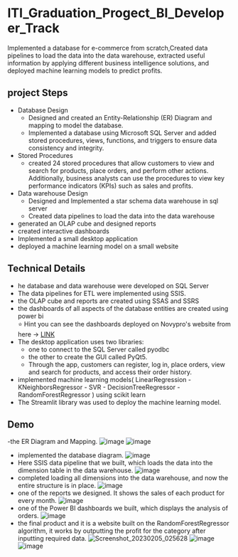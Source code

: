 # ITI_Graduation_Progect_BI_Developer_Track
Implemented a database for e-commerce from scratch,Created data pipelines to load the data
into the data warehouse, extracted useful information by applying different business intelligence solutions, and deployed machine learning models to predict profits.
## project Steps
- Database Design
  - Designed and created an Entity-Relationship (ER) Diagram and mapping to model the database. 
  - Implemented a database using Microsoft SQL Server and added stored procedures, views, functions, and triggers to ensure data consistency and integrity.
- Stored Procedures
  - created 24 stored procedures that allow customers to view and search for products, place orders, and perform other actions. Additionally, business analysts can use     the procedures to view key performance indicators (KPIs) such as sales and profits.
- Data warehouse Design
  - Designed and Implemented a star schema data warehouse in sql server
  - Created data pipelines to load the data into the data warehouse 
- generated an OLAP cube and designed reports
- created interactive dashboards
- Implemented a small desktop application
- deployed a machine learning model on a small website 
## Technical Details
- he database and data warehouse were developed on SQL Server 
- The data pipelines for ETL were implemented using SSIS. 
- the OLAP cube and reports are created using SSAS and SSRS 
- the dashboards of all aspects of the database entities are created using power bi  
    ⭐ Hint you can see the dashboards deployed on Novypro's website from here -> [LINK](https://www.novypro.com/profile_projects/mohamed-rabea-rizq)
- The desktop application uses two libraries: 
  - one to connect to the SQL Server called pyodbc 
  - the other to create the GUI called PyQt5.
  - Through the app, customers can register, log in, place orders, view and search for products, and access their order history.
- implemented machine learning models( LinearRegression - KNeighborsRegressor - SVR - DecisionTreeRegressor - RandomForestRegressor ) using scikit learn
- The Streamlit library was used to deploy the machine learning model.
## Demo
-the ER Diagram and Mapping.
![image](https://user-images.githubusercontent.com/38671671/220419044-e308e896-9e3e-420a-b386-4870e5904df6.png)
![image](https://user-images.githubusercontent.com/38671671/220419145-48c25916-fb40-4813-81a9-7a5c5d2ff818.png)
- implemented the database diagram.
![image](https://user-images.githubusercontent.com/82019926/219908648-b7c18380-afbd-4b06-b57b-316abfc096f9.png)
- Here  SSIS data pipeline that we built, which loads the data into the dimension table in the data warehouse.
![image](https://user-images.githubusercontent.com/38671671/220419635-6b08f1c4-c155-4782-b3d8-a85119e1c2d3.png)
- completed loading all dimensions into the data warehouse, and now the entire structure is in place.
![image](https://user-images.githubusercontent.com/38671671/220420080-2d06e17e-2de0-4dfc-8bad-4e657a846e55.png)
- one of the reports we designed. It shows the sales of each product for every month.
 ![image](https://user-images.githubusercontent.com/82019926/218823344-d4b50612-c8e9-4120-8366-62ff6c55582d.png)
- one of the Power BI dashboards we built, which displays the analysis of orders. 
![image](https://user-images.githubusercontent.com/38671671/220421026-b0d90883-1e20-41f3-a833-6aa87c8ba702.png)
- the final product and it is a website built on the RandomForestRegressor algorithm, it works by outputting the profit for the category after inputting required data. 
![Screenshot_20230205_025628](https://user-images.githubusercontent.com/82019926/218831248-9ce7e6cf-59aa-47bd-bbe9-16b3f5e59308.png)
![image](https://user-images.githubusercontent.com/125575271/220197212-fa5e63e2-e8c5-4add-bdf8-1a318e0cb39d.png)
![image](https://user-images.githubusercontent.com/125575271/220197295-bcd20eeb-1022-4199-a5ac-72fc35790a70.png)
